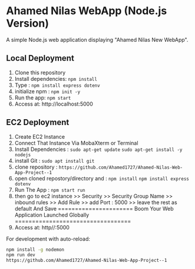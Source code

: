 # Ahamed Nilas WebApp (Node.js Version)

A simple Node.js web application displaying "Ahamed Nilas New WebApp".

## Local Deployment

1. Clone this repository
2. Install dependencies: `npm install`
3. Type : `npm install express dotenv`
4. initialize npm : `npm init -y`
5. Run the app: `npm start`
6. Access at: http://localhost:5000

## EC2 Deployment
1. Create EC2 Instance
2. Connect That Instance Via MobaXterm or Terminal
3. Install Dependencies : `sudo apt-get update` `sudo apt-get install -y nodejs`
4. install Git : `sudo apt install git`
5. clone repository : `https://github.com/Ahamed1727/Ahamed-Nilas-Web-App-Project--1`
6. open cloned repostory/directory and : `npm install` `npm install express dotenv`
7. Run The App : `npm start run`
8. then go to ec2 instance >> Security >> Security Group Name >> inbound rules >> Add Rule >> add Port : 5000 >> leave the rest as default And Save
   ====================== Boom Your Web Application Launched Globally ==================================
9. Access at: http//<your ec2 publicIP>:5000   

For development with auto-reload:
```bash
npm install -g nodemon
npm run dev
https://github.com/Ahamed1727/Ahamed-Nilas-Web-App-Project--1
